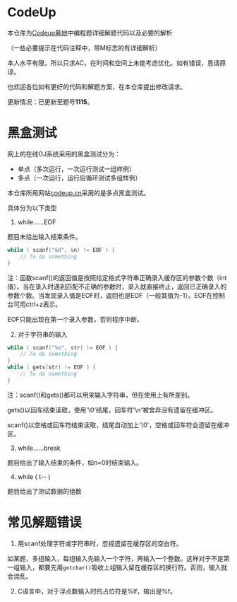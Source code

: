 # CodeUp
本仓库为[Codeup墓地](http://codeup.cn/)中编程题详细解题代码以及必要的解析

（一些必要提示在代码注释中，带M标志的有详细解析）

本人水平有限，所以只求AC，在时间和空间上未能考虑优化。如有错误，恳请原谅。

也欢迎各位如有更好的代码和解题方案，在本仓库提出修改请求。

更新情况：已更新至题号**1115**。

# 黑盒测试

网上的在线OJ系统采用的黑盒测试分为：

- 单点（多次运行，一次运行测试一组样例）
- 多点（一次运行，运行后循环测试多组样例）

本仓库所用网站[codeup.cn](codeup.cn)采用的是多点黑盒测试。

具体分为以下类型

1. while……EOF

题目未给出输入结束条件。

```c
while ( scanf("&d", &n) != EOF ) {
    // To do something
}
```

注：函数scanf()的返回值是按照给定格式字符串正确录入缓存区的参数个数（int值）。当在录入时遇到匹配不正确的参数时，录入就直接终止，返回已正确录入的参数个数。当发现录入值是EOF时，返回也是EOF（一般其值为-1）。EOF在控制台可用ctrl+z表示。

EOF只能出现在第一个录入参数，否则程序中断。

2. 对于字符串的输入

```c
while ( scanf("%s", str) != EOF ) {
    // To do something
}
while ( gets(str) != EOF ) {
    // To do something
}
```

注：scanf()和gets()都可以用来输入字符串，但在使用上有所差别。

gets()以回车结束读取，使用'\0'结尾，回车符'\n'被舍弃没有遗留在缓冲区。

scanf()以空格或回车符结束读取，结尾自动加上'\0'，空格或回车符会遗留在缓冲区。

3. while……break

题目给出了输入结束的条件，如n=0时结束输入。

4. while ( t-- )

题目给出了测试数据的组数

# 常见解题错误

1. 用scanf处理字符或字符串时，忽视遗留在缓存区的空白符。

如某题，多组输入，每组输入先输入一个字符，再输入一个整数。这样对于不是第一组输入，都要先用`getchar()`吸收上组输入留在缓存区的换行符。否则，输入就会混乱。

2. C语言中，对于浮点数输入时的占位符是%lf，输出是%f。